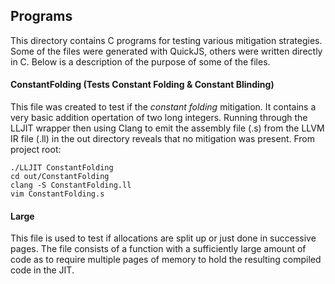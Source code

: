## Programs

This directory contains C programs for testing various mitigation strategies.
Some of the files were generated with QuickJS, others were written directly in 
C. Below is a description of the purpose of some of the files.


#### ConstantFolding (Tests Constant Folding & Constant Blinding)
This file was created to test if the *constant folding* mitigation. It contains
a very basic addition opertation of two long integers. Running through the LLJIT
wrapper then using Clang to emit the assembly file (.s) from the LLVM IR file (.ll)
in the out directory reveals that no mitigation was present. 
From project root:
```
./LLJIT ConstantFolding
cd out/ConstantFolding
clang -S ConstantFolding.ll
vim ConstantFolding.s
```

#### Large 
This file is used to test if allocations are split up or just done in successive pages. The file consists of a function with a sufficiently large amount of code as to require multiple pages of memory to hold the resulting compiled code in the JIT.
